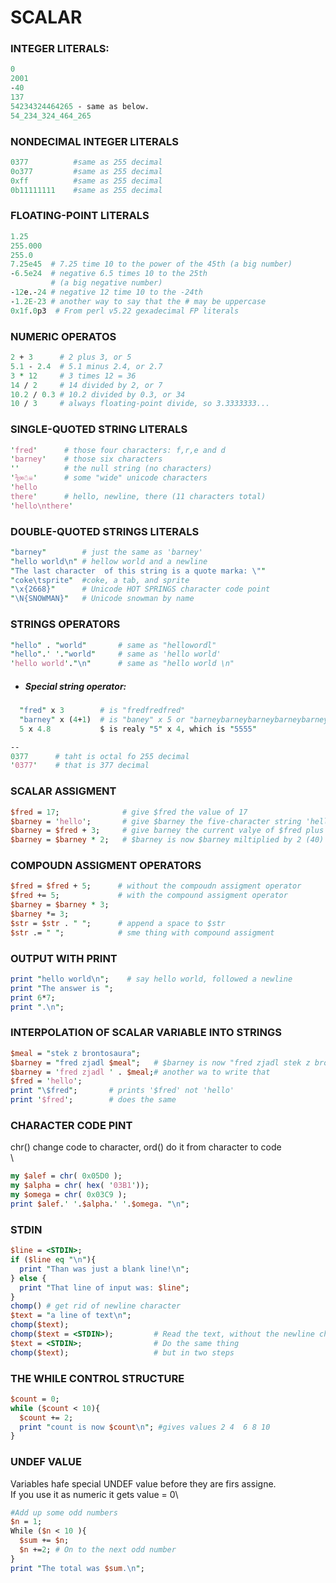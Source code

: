 # SCALAR

### INTEGER LITERALS:
```perl
0
2001
-40
137
54234324464265 - same as below.
54_234_324_464_265
```

### NONDECIMAL INTEGER LITERALS
```perl
0377          #same as 255 decimal
0o377         #same as 255 decimal
0xff          #same as 255 decimal
0b11111111    #same as 255 decimal
```

### FLOATING-POINT LITERALS
```perl
1.25
255.000
255.0
7.25e45  # 7.25 time 10 to the power of the 45th (a big number)
-6.5e24  # negative 6.5 times 10 to the 25th
         # (a big negative number)
-12e.-24 # negative 12 time 10 to the -24th
-1.2E-23 # another way to say that the # may be uppercase
0x1f.0p3  # From perl v5.22 gexadecimal FP literals
```

### NUMERIC OPERATOS
```perl
2 + 3      # 2 plus 3, or 5
5.1 - 2.4  # 5.1 minus 2.4, or 2.7
3 * 12     # 3 times 12 = 36
14 / 2     # 14 divided by 2, or 7
10.2 / 0.3 # 10.2 divided by 0.3, or 34
10 / 3     # always floating-point divide, so 3.3333333...
```

### SINGLE-QUOTED STRING LITERALS
```perl
'fred'      # those four characters: f,r,e and d
'barney'    # those six characters
''          # the null string (no characters)
'⅚∞☃☠'      # some "wide" unicode characters
'hello
there'      # hello, newline, there (11 characters total)
'hello\nthere'
```

### DOUBLE-QUOTED STRINGS LITERALS
```perl
"barney"        # just the same as 'barney'
"hello world\n" # hellow world and a newline
"The last character  of this string is a quote marka: \""
"coke\tsprite"  #coke, a tab, and sprite
"\x{2668}"      # Unicode HOT SPRINGS character code point
"\N{SNOWMAN}"   # Unicode snowman by name
```

### STRINGS OPERATORS
```perl
"hello" . "world"       # same as "hellowordl"
"hello".' '."world"     # same as 'hello world'
'hello world'."\n"      # same as "hello world \n"
```

+ #####  Special string operator:
```perl
  "fred" x 3        # is "fredfredfred"
  "barney" x (4+1)  # is "baney" x 5 or "barneybarneybarneybarneybarney"
  5 x 4.8           $ is realy "5" x 4, which is "5555"

--
0377      # taht is octal fo 255 decimal
'0377'    # that is 377 decimal
```

### SCALAR ASSIGMENT
```perl
$fred = 17;              # give $fred the value of 17
$barney = 'hello';       # give $barney the five-character string 'hello'
$barney = $fred + 3;     # give barney the current valye of $fred plus 3 (20)
$barney = $barney * 2;   # $barney is now $barney miltiplied by 2 (40)
```

### COMPOUDN ASSIGMENT OPERATORS
```perl
$fred = $fred + 5;      # without the compoudn assigment operator
$fred += 5;             # with the compound assigment operator
$barney = $barney * 3;
$barney *= 3;
$str = $str . " ";      # append a space to $str
$str .= " ";            # sme thing with compound assigment
```

### OUTPUT WITH PRINT
```perl
print "hello world\n";    # say hello world, followed a newline
print "The answer is ";
print 6*7;
print ".\n";
```

### INTERPOLATION OF SCALAR VARIABLE INTO STRINGS
```perl
$meal = "stek z brontosaura";
$barney = "fred zjadl $meal";   # $barney is now "fred zjadl stek z brontozaura"
$barney = 'fred zjadl ' . $meal;# another wa to write that
$fred = 'hello';
print "\$fred";       # prints '$fred' not 'hello'
print '$fred';        # does the same
```

### CHARACTER CODE PINT
chr() change code to character, ord() do it from character to code\
\
```perl
my $alef = chr( 0x05D0 );
my $alpha = chr( hex( '03B1'));
my $omega = chr( 0x03C9 );
print $alef.' '.$alpha.' '.$omega. "\n";
```

### STDIN
```perl
$line = <STDIN>;
if ($line eq "\n"){
  print "Than was just a blank line!\n";
} else {
  print "That line of input was: $line";
}
chomp() # get rid of newline character
$text = "a line of text\n";
chomp($text);
chomp($text = <STDIN>);         # Read the text, without the newline char.
$text = <STDIN>;                # Do the same thing
chomp($text);                   # but in two steps
```

### THE WHILE CONTROL STRUCTURE
```perl
$count = 0;
while ($count < 10){
  $count += 2;
  print "count is now $count\n"; #gives values 2 4  6 8 10
}
```

### UNDEF VALUE
Variables hafe special UNDEF value before they are firs assigne.\
If you use it as numeric it gets value = 0\
```perl
#Add up some odd numbers
$n = 1;
While ($n < 10 ){
  $sum += $n; 
  $n +=2; # On to the next odd number
}
print "The total was $sum.\n";
```

